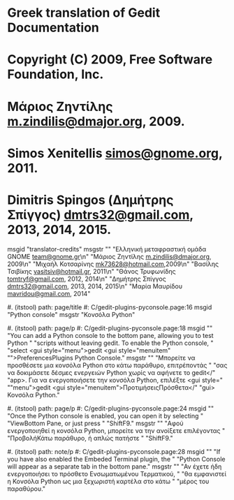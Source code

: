 # Greek translation of Gedit Documentation
# Copyright (C) 2009, Free Software Foundation, Inc.
# Μάριος Ζηντίλης <m.zindilis@dmajor.org>, 2009.
# Simos Xenitellis <simos@gnome.org>, 2011.
# Dimitris Spingos (Δημήτρης Σπίγγος) <dmtrs32@gmail.com>, 2013, 2014, 2015.
msgid "translator-credits"
msgstr ""
"Ελληνική μεταφραστική ομάδα GNOME <team@gnome.gr>\n"
"Μάριος Ζηντίλης <m.zindilis@dmajor.org>, 2009\n"
"Μιχαήλ Κοτσαρίνης <mk73628@hotmail.com>,2009\n"
"Βασίλης Τσιβίκης <vasitsiv@hotmail.gr>, 2011\n"
"Θάνος Τρυφωνίδης <tomtryf@gmail.com>, 2012, 2014\n"
"Δημήτρης Σπίγγος <dmtrs32@gmail.com>, 2013, 2014, 2015\n"
"Μαρία Μαυρίδου <mavridou@gmail.com>, 2014"

#. (itstool) path: page/title
#: C/gedit-plugins-pyconsole.page:16
msgid "Python console"
msgstr "Κονσόλα Python"

#. (itstool) path: page/p
#: C/gedit-plugins-pyconsole.page:18
msgid ""
"You can add a Python console to the bottom pane, allowing you to test Python "
"scripts without leaving <app>gedit</app>. To enable the Python console, "
"select <guiseq><gui style=\"menu\">gedit</gui> <gui style=\"menuitem"
"\">Preferences</gui><gui>Plugins</gui> <gui>Python Console</gui></guiseq>."
msgstr ""
"Μπορείτε να προσθέσετε μια κονσόλα Python στο κάτω παράθυρο, επιτρέποντάς "
"σας να δοκιμάσετε δέσμες ενεργειών Python χωρίς να αφήνετε το <app>gedit</"
"app>. Για να ενεργοποιήσετε την κονσόλα Python, επιλέξτε <guiseq><gui style="
"\"menu\">gedit</gui> <gui style=\"menuitem\">Προτιμήσεις</gui><gui>Πρόσθετα</"
"gui> <gui>Κονσόλα Python</gui></guiseq>."

#. (itstool) path: page/p
#: C/gedit-plugins-pyconsole.page:24
msgid ""
"Once the Python console is enabled, you can open it by selecting "
"<guiseq><gui>View</gui><gui>Bottom Pane</gui></guiseq>, or just press "
"<keyseq><key>Shift</key><key>F9</key></keyseq>."
msgstr ""
"Αφού ενεργοποιηθεί η κονσόλα Python, μπορείτε να την ανοίξετε επιλέγοντας "
"<guiseq><gui>Προβολή</gui><gui>Κάτω παράθυρο</gui></guiseq>, ή απλώς πατήστε "
"<keyseq><key>Shift</key><key>F9</key></keyseq>."

#. (itstool) path: note/p
#: C/gedit-plugins-pyconsole.page:28
msgid ""
"If you have also enabled the <gui>Embeded Terminal</gui> plugin, the "
"<gui>Python Console</gui> will appear as a separate tab in the bottom pane."
msgstr ""
"Αν έχετε ήδη ενεργοποιήσει το πρόσθετο <gui>Ενσωματωμένου Τερματικού</gui>, "
"θα εμφανιστεί η <gui>Κονσόλα Python</gui> ως μια ξεχωριστή καρτέλα στο κάτω "
"μέρος του παραθύρου."
